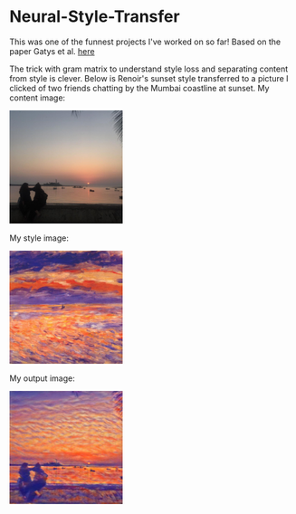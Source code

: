 # Neural-Style-Transfer
This was one of the funnest projects I've worked on so far! 
Based on the paper Gatys et al. [here](https://arxiv.org/pdf/1508.06576.pdf)

The trick with gram matrix to understand style loss and separating content from style is clever.
Below is Renoir's sunset style transferred to a picture I clicked of two friends chatting by the Mumbai coastline at sunset.
My content image: <br />

<img src="https://github.com/vidyawantstobattle/Neural-Style-Transfer/blob/main/images/mumbai_sunset.jpeg" width="200" height="200">


My style image: <br />

<img src="https://github.com/vidyawantstobattle/Neural-Style-Transfer/blob/main/images/renoir.jpg" width="200" height="200">


My output image: <br />


<img src="https://github.com/vidyawantstobattle/Neural-Style-Transfer/blob/main/images/sunset_renoir.png" width="200" height="200">

